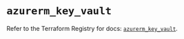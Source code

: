 # `azurerm_key_vault`

Refer to the Terraform Registry for docs: [`azurerm_key_vault`](https://registry.terraform.io/providers/hashicorp/azurerm/3.88.0/docs/resources/key_vault).
